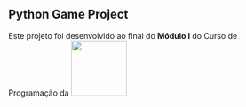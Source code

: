 ## Python Game Project
 Este projeto foi desenvolvido ao final do <b>Módulo I</b> do Curso de Programação da <img src='https://blueedtech.com.br/wp-content/themes/blue/dist/images/logo-blue-croped.gif' width='100px' style='magin-top: 5px'><img>
